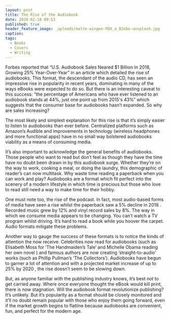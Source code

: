 ```yaml
---
layout: post
title: The Rise of the Audiobook
date: 2020-02-18 09:53
published: true
header_feature_image: _uploads/malte-wingen-PDX_a_82obo-unsplash.jpg
caption:
tags:  
  - Books
  - Covers
  - Writing
---
```


Forbes reported that “U.S. Audiobook Sales Neared $1 Billion In 2018, Growing 25% Year-Over-Year”  in an article which detailed the rise of audiobooks. This format, the descendant of the audio CD, has seen an impressive rise in popularity in recent years, dominating in many of the ways eBooks were expected to do so. But there is an interesting caveat to this success: “the percentage of Americans who have ever listened to an audiobook stands at 44%, just one point up from 2015's 43%”  which suggests that the consumer base for audiobooks hasn’t expanded. So why are sales increasing?

The most likely and simplest explanation for this rise is that it’s simply easier to listen to audiobooks than ever before. Centralized platforms such as Amazon’s Audible and improvements in technology (wireless headphones and more functional apps) have in no small way bolstered audiobooks viability as a means of consuming media.

It’s also important to acknowledge the general benefits of audiobooks. Those people who want to read but don’t feel as though they have the time have no doubt been drawn in by this audiobook surge. Whether they’re on the way to work, cooking a meal, or doing the laundry, this demographic of reader’s can now multitask. Why waste time reading a paperback when you can work and play? Audiobooks are a format which fit perfect into the scenery of a modern lifestyle in which time is precious but those who love to read still need a way to make time for their hobby.

One must note too, the rise of the podcast. In fact, most audio-based forms of media have seen a rise whilst the paperback saw a 5% decline in 2018 . Recorded music grew by 12% and vinyl record sales by 8%. The way in which we consume media appears to be changing. You can’t watch a TV program whilst driving. It’s hard to read a book while you hoover the carpet. Audio formats mitigate these problems.

Another way to gauge the success of these formats is to notice the kinds of attention the now receive. Celebrities now read for audiobooks (such as Elisabeth Moss for ‘The Handmaiden’s Tale’ and Michelle Obama reading her own novel ) and famous authors are now creating ‘straight-to-audio’ works (such as Phillip Pullman’s ‘The Collectors’). Audiobooks have begun to garner a lot of attention and with a projected market increase of up to 25% by 2020 , the rise doesn’t seem to be slowing down.

But, as anyone familiar with the publishing industry knows, it’s best not to get carried away. Where once everyone thought the eBook would kill print, there is now stagnation. Will the audiobook format revolutionize publishing? It’s unlikely. But it’s popularity as a format should be closely monitored and it’ll no doubt remain popular with those who enjoy them going forward, even if the market growth begins to flatline because audiobooks are convenient, fun, and perfect for the modern age.
